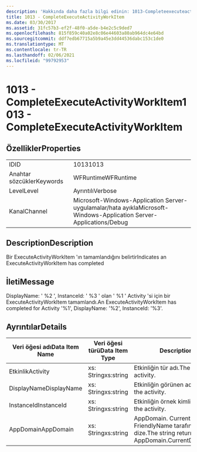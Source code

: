 ```yaml
---
description: 'Hakkında daha fazla bilgi edinin: 1013-Completeexecuteactivityworkıtem'
title: 1013 - CompleteExecuteActivityWorkItem
ms.date: 03/30/2017
ms.assetid: 31fc57b3-ef2f-48f0-a5de-b4e2c5c9ded7
ms.openlocfilehash: 815f859c40a02e8c06e44603a80ab964dc4e64bd
ms.sourcegitcommit: ddf7edb67715a5b9a45e3dd44536dabc153c1de0
ms.translationtype: MT
ms.contentlocale: tr-TR
ms.lasthandoff: 02/06/2021
ms.locfileid: "99792953"
---
```

# <a name="1013---completeexecuteactivityworkitem"></a><span data-ttu-id="6d4c5-103">1013 - CompleteExecuteActivityWorkItem</span><span class="sxs-lookup"><span data-stu-id="6d4c5-103">1013 - CompleteExecuteActivityWorkItem</span></span>

## <a name="properties"></a><span data-ttu-id="6d4c5-104">Özellikler</span><span class="sxs-lookup"><span data-stu-id="6d4c5-104">Properties</span></span>  
  
|||  
|-|-|  
|<span data-ttu-id="6d4c5-105">ID</span><span class="sxs-lookup"><span data-stu-id="6d4c5-105">ID</span></span>|<span data-ttu-id="6d4c5-106">1013</span><span class="sxs-lookup"><span data-stu-id="6d4c5-106">1013</span></span>|  
|<span data-ttu-id="6d4c5-107">Anahtar sözcükler</span><span class="sxs-lookup"><span data-stu-id="6d4c5-107">Keywords</span></span>|<span data-ttu-id="6d4c5-108">WFRuntime</span><span class="sxs-lookup"><span data-stu-id="6d4c5-108">WFRuntime</span></span>|  
|<span data-ttu-id="6d4c5-109">Level</span><span class="sxs-lookup"><span data-stu-id="6d4c5-109">Level</span></span>|<span data-ttu-id="6d4c5-110">Ayrıntılı</span><span class="sxs-lookup"><span data-stu-id="6d4c5-110">Verbose</span></span>|  
|<span data-ttu-id="6d4c5-111">Kanal</span><span class="sxs-lookup"><span data-stu-id="6d4c5-111">Channel</span></span>|<span data-ttu-id="6d4c5-112">Microsoft-Windows-Application Server-uygulamalar/hata ayıkla</span><span class="sxs-lookup"><span data-stu-id="6d4c5-112">Microsoft-Windows-Application Server-Applications/Debug</span></span>|  
  
## <a name="description"></a><span data-ttu-id="6d4c5-113">Description</span><span class="sxs-lookup"><span data-stu-id="6d4c5-113">Description</span></span>  

 <span data-ttu-id="6d4c5-114">Bir ExecuteActivityWorkItem 'ın tamamlandığını belirtir</span><span class="sxs-lookup"><span data-stu-id="6d4c5-114">Indicates an ExecuteActivityWorkItem has completed</span></span>  
  
## <a name="message"></a><span data-ttu-id="6d4c5-115">İleti</span><span class="sxs-lookup"><span data-stu-id="6d4c5-115">Message</span></span>  

 <span data-ttu-id="6d4c5-116">DisplayName: ' %2 ', InstanceId: ' %3 ' olan ' %1 ' Activity 'si için bir ExecuteActivityWorkItem tamamlandı.</span><span class="sxs-lookup"><span data-stu-id="6d4c5-116">An ExecuteActivityWorkItem has completed for Activity '%1', DisplayName: '%2', InstanceId: '%3'.</span></span>  
  
## <a name="details"></a><span data-ttu-id="6d4c5-117">Ayrıntılar</span><span class="sxs-lookup"><span data-stu-id="6d4c5-117">Details</span></span>  
  
|<span data-ttu-id="6d4c5-118">Veri öğesi adı</span><span class="sxs-lookup"><span data-stu-id="6d4c5-118">Data Item Name</span></span>|<span data-ttu-id="6d4c5-119">Veri öğesi türü</span><span class="sxs-lookup"><span data-stu-id="6d4c5-119">Data Item Type</span></span>|<span data-ttu-id="6d4c5-120">Description</span><span class="sxs-lookup"><span data-stu-id="6d4c5-120">Description</span></span>|  
|--------------------|--------------------|-----------------|  
|<span data-ttu-id="6d4c5-121">Etkinlik</span><span class="sxs-lookup"><span data-stu-id="6d4c5-121">Activity</span></span>|<span data-ttu-id="6d4c5-122">xs: String</span><span class="sxs-lookup"><span data-stu-id="6d4c5-122">xs:string</span></span>|<span data-ttu-id="6d4c5-123">Etkinliğin tür adı.</span><span class="sxs-lookup"><span data-stu-id="6d4c5-123">The type name of the activity.</span></span>|  
|<span data-ttu-id="6d4c5-124">DisplayName</span><span class="sxs-lookup"><span data-stu-id="6d4c5-124">DisplayName</span></span>|<span data-ttu-id="6d4c5-125">xs: String</span><span class="sxs-lookup"><span data-stu-id="6d4c5-125">xs:string</span></span>|<span data-ttu-id="6d4c5-126">Etkinliğin görünen adı.</span><span class="sxs-lookup"><span data-stu-id="6d4c5-126">The display name of the activity.</span></span>|  
|<span data-ttu-id="6d4c5-127">InstanceId</span><span class="sxs-lookup"><span data-stu-id="6d4c5-127">InstanceId</span></span>|<span data-ttu-id="6d4c5-128">xs: String</span><span class="sxs-lookup"><span data-stu-id="6d4c5-128">xs:string</span></span>|<span data-ttu-id="6d4c5-129">Etkinliğin örnek kimliği.</span><span class="sxs-lookup"><span data-stu-id="6d4c5-129">The instance id of the activity.</span></span>|  
|<span data-ttu-id="6d4c5-130">AppDomain</span><span class="sxs-lookup"><span data-stu-id="6d4c5-130">AppDomain</span></span>|<span data-ttu-id="6d4c5-131">xs: String</span><span class="sxs-lookup"><span data-stu-id="6d4c5-131">xs:string</span></span>|<span data-ttu-id="6d4c5-132">AppDomain. CurrentDomain. FriendlyName tarafından döndürülen dize.</span><span class="sxs-lookup"><span data-stu-id="6d4c5-132">The string returned by AppDomain.CurrentDomain.FriendlyName.</span></span>|

